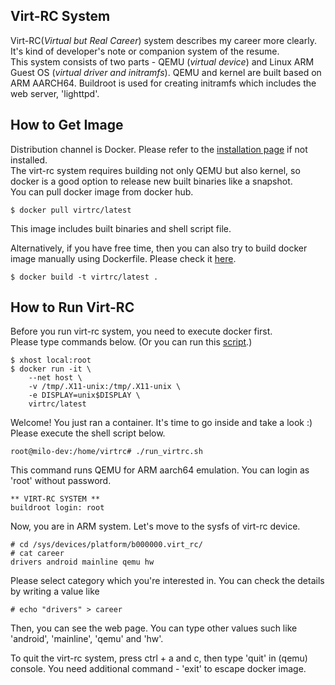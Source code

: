 ## Virt-RC System  

Virt-RC(*Virtual but Real Career*) system describes my career more clearly. It's kind of developer's note or companion system of the resume.   
This system consists of two parts - QEMU (*virtual device*) and Linux ARM Guest OS (*virtual driver and initramfs*).
QEMU and kernel are built based on ARM AARCH64. Buildroot is used for creating initramfs which includes the web server, 'lighttpd'.  

## How to Get Image  

Distribution channel is Docker. Please refer to the [installation page](https://docs.docker.com/engine/installation/linux/ubuntulinux/) if not installed.  
The virt-rc system requires building not only QEMU but also kernel, 
so docker is a good option to release new built binaries like a snapshot.  
You can pull docker image from docker hub.  

	$ docker pull virtrc/latest

This image includes built binaries and shell script file.  

Alternatively, if you have free time, then you can also try to build docker image manually using Dockerfile. 
Please check it [here](https://github.com/milokim/virt-rc/blob/master/docker/Dockerfile).  

	$ docker build -t virtrc/latest .

## How to Run Virt-RC  

Before you run virt-rc system, you need to execute docker first.  
Please type commands below. (Or you can run this [script](https://github.com/milokim/virt-rc/blob/master/docker/run_docker.sh).) 

	$ xhost local:root
	$ docker run -it \
	    --net host \
	    -v /tmp/.X11-unix:/tmp/.X11-unix \
	    -e DISPLAY=unix$DISPLAY \
	    virtrc/latest

Welcome! You just ran a container. It's time to go inside and take a look :)  
Please execute the shell script below.  

	root@milo-dev:/home/virtrc# ./run_virtrc.sh

This command runs QEMU for ARM aarch64 emulation. You can login as 'root' without password.  

	** VIRT-RC SYSTEM **
	buildroot login: root

Now, you are in ARM system. Let's move to the sysfs of virt-rc device.  

	# cd /sys/devices/platform/b000000.virt_rc/	
	# cat career
	drivers android mainline qemu hw

Please select category which you're interested in. You can check the details by writing a value like  

	# echo "drivers" > career

Then, you can see the web page. You can type other values such like 'android', 'mainline', 'qemu' and 'hw'.

To quit the virt-rc system, press ctrl + a and c, then type 'quit' in (qemu) console. 
You need additional command - 'exit' to escape docker image.
